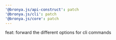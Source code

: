 ```yaml
---
'@bronya.js/api-construct': patch
'@bronya.js/cli': patch
'@bronya.js/core': patch
---
```


feat: forward the different options for cli commands
